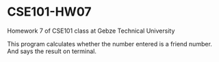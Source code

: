 # CSE101-HW07
Homework 7 of CSE101 class at Gebze Technical University

This program calculates whether the number entered is a friend number. And says the result on terminal.
